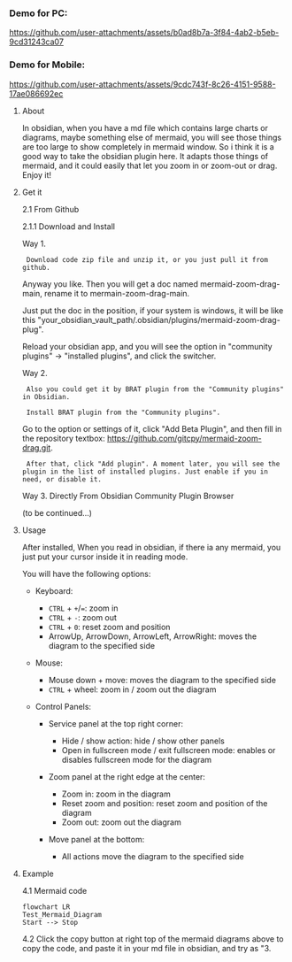 ### Demo for PC:

https://github.com/user-attachments/assets/b0ad8b7a-3f84-4ab2-b5eb-9cd31243ca07

### Demo for Mobile:

https://github.com/user-attachments/assets/9cdc743f-8c26-4151-9588-17ae086692ec


1. About

   In obsidian, when you have a md file which contains large charts or diagrams, maybe something else of mermaid, you will see those things are too large to show completely in mermaid window.
   So i think it is a good way to take the obsidian plugin here. It adapts those things of mermaid, and it could easily that let you zoom in or zoom-out or drag. Enjoy it!

2. Get it

   2.1 From Github

   2.1.1 Download and Install

   Way 1.

    	Download code zip file and unzip it, or you just pull it from github.
    
   	Anyway you like. Then you will get a doc named mermaid-zoom-drag-main, rename it to mermain-zoom-drag-main.
   	
   	Just put the doc in the position, if your system is windows, it will be like this "your_obsidian_vault_path/.obsidian/plugins/mermaid-zoom-drag-plug".
   	
   	Reload your obsidian app, and you will see the option in "community plugins" -> "installed plugins", and click the switcher.

   	Way 2.

      	Also you could get it by BRAT plugin from the "Community plugins" in Obsidian.
      	
      	Install BRAT plugin from the "Community plugins".
      
   	Go to the option or settings of it, click "Add Beta Plugin", and then fill in the repository textbox: https://github.com/gitcpy/mermaid-zoom-drag.git.

      	After that, click "Add plugin". A moment later, you will see the plugin in the list of installed plugins. Just enable if you in need, or disable it.

   Way 3.
   Directly From Obsidian Community Plugin Browser

   	(to be continued...)

3. Usage

   After installed, When you read in obsidian, if there ia any mermaid, you just put your cursor inside it in reading mode.


   You will have the following options:

    - Keyboard:
        - `CTRL` + `+`/`=`: zoom in
        - `CTRL` + `-`: zoom out
        - `CTRL` + `0`: reset zoom and position
        - ArrowUp, ArrowDown, ArrowLeft, ArrowRight: moves the diagram to the specified side

    - Mouse:
        - Mouse down + move: moves the diagram to the specified side
        - `CTRL` + wheel: zoom in / zoom out the diagram

    - Control Panels:
        - Service panel at the top right corner:
            - Hide / show action: hide / show other panels
            - Open in fullscreen mode / exit fullscreen mode: enables or disables fullscreen mode 
              for the 
              diagram

        - Zoom panel at the right edge at the center:
            - Zoom in: zoom in the diagram
            - Reset zoom and position: reset zoom and position of the diagram
            - Zoom out: zoom out the diagram

        - Move panel at the bottom:
            - All actions move the diagram to the specified side

5. Example

   	4.1 Mermaid code

   ```mermaid
   flowchart LR
   Test_Mermaid_Diagram
   Start --> Stop
   ```

   4.2 Click the copy button at right top of the mermaid diagrams above to copy the code, and paste it in your md file in obsidian, and try as "3.

